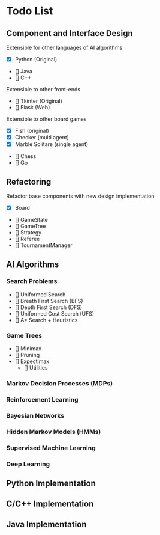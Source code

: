 # Todo List

## Component and Interface Design

Extensible for other languages of AI algorithms

- [x] Python (Original)
- []  Java
- []  C++

Extensible to other front-ends

- [] Tkinter (Original)
- [] Flask (Web)

Extensible to other board games

- [x] Fish (original)
- [x] Checker (multi agent)
- [x] Marble Solitare (single agent)
- []  Chess
- []  Go

## Refactoring

Refactor base components with new design implementation

- [x] Board
- []  GameState
- []  GameTree
- []  Strategy
- []  Referee
- []  TournamentManager

## AI Algorithms

### Search Problems

- [] Uniformed Search
- [] Breath First Search (BFS)
- [] Depth First Search (DFS)
- [] Uniformed Cost Search (UFS)
- [] A* Search + Heuristics

### Game Trees

- [] Minimax
- [] Pruning
- [] Expectimax
  - [] Utilities

### Markov Decision Processes (MDPs)

### Reinforcement Learning

### Bayesian Networks

### Hidden Markov Models (HMMs)

### Supervised Machine Learning

### Deep Learning

## Python Implementation

## C/C++ Implementation

## Java Implementation
